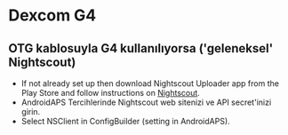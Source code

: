 # Dexcom G4

## OTG kablosuyla G4 kullanılıyorsa ('geleneksel' Nightscout)
-   If not already set up then download Nightscout Uploader app from the Play Store and follow instructions on [Nightscout](https://nightscout.github.io/).
-   AndroidAPS Tercihlerinde Nightscout web sitenizi ve API secret'inizi girin.
-   Select NSClient in ConfigBuilder (setting in AndroidAPS).
